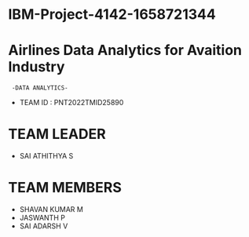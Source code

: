 # IBM-Project-4142-1658721344

# Airlines Data Analytics for Avaition Industry


     -DATA ANALYTICS-
- TEAM ID    : PNT2022TMID25890

# TEAM LEADER
- SAI ATHITHYA S

# TEAM MEMBERS
- SHAVAN KUMAR M
- JASWANTH P
- SAI ADARSH V

